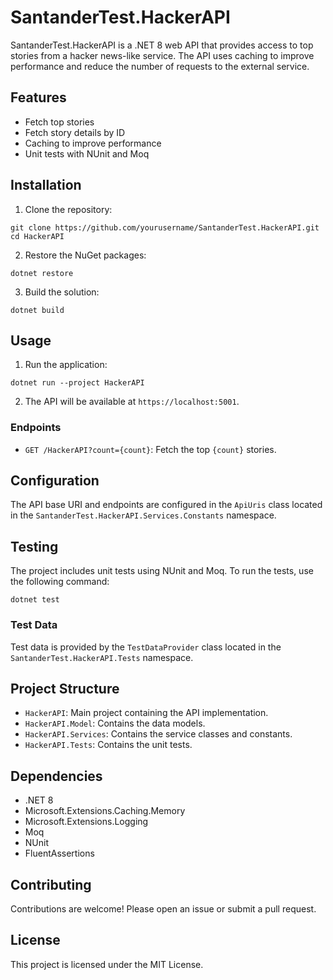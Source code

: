 # SantanderTest.HackerAPI

SantanderTest.HackerAPI is a .NET 8 web API that provides access to top stories from a hacker news-like service. The API uses caching to improve performance and reduce the number of requests to the external service.

## Features

- Fetch top stories
- Fetch story details by ID
- Caching to improve performance
- Unit tests with NUnit and Moq

## Installation

1. Clone the repository:

```
git clone https://github.com/yourusername/SantanderTest.HackerAPI.git
cd HackerAPI
```
   
2. Restore the NuGet packages:

```
dotnet restore
```
    
3. Build the solution:

```
dotnet build
```

## Usage

1. Run the application:

```
dotnet run --project HackerAPI
```

2. The API will be available at `https://localhost:5001`.

### Endpoints

- `GET /HackerAPI?count={count}`: Fetch the top `{count}` stories.

## Configuration

The API base URI and endpoints are configured in the `ApiUris` class located in the `SantanderTest.HackerAPI.Services.Constants` namespace.

## Testing

The project includes unit tests using NUnit and Moq. To run the tests, use the following command:

```
dotnet test
```

### Test Data

Test data is provided by the `TestDataProvider` class located in the `SantanderTest.HackerAPI.Tests` namespace.

## Project Structure

- `HackerAPI`: Main project containing the API implementation.
- `HackerAPI.Model`: Contains the data models.
- `HackerAPI.Services`: Contains the service classes and constants.
- `HackerAPI.Tests`: Contains the unit tests.

## Dependencies

- .NET 8
- Microsoft.Extensions.Caching.Memory
- Microsoft.Extensions.Logging
- Moq
- NUnit
- FluentAssertions

## Contributing

Contributions are welcome! Please open an issue or submit a pull request.

## License

This project is licensed under the MIT License.
